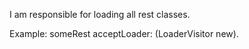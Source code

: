 I am responsible for loading all rest classes.

Example:
someRest acceptLoader: (LoaderVisitor new).